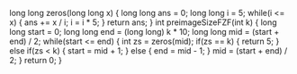 long long zeros(long long x) {
long long ans = 0;
long long i = 5;
while(i <= x) {
ans += x / i;
i = i * 5;
}
return ans;
}
int preimageSizeFZF(int k) {
long long start = 0;
long long end = (long long) k * 10;
long long mid = (start + end) / 2;
while(start <= end) {
int zs = zeros(mid);
if(zs == k) {
return 5;
} else if(zs < k) {
start = mid + 1;
} else {
end = mid - 1;
}
mid = (start + end) / 2;
}
return 0;
}